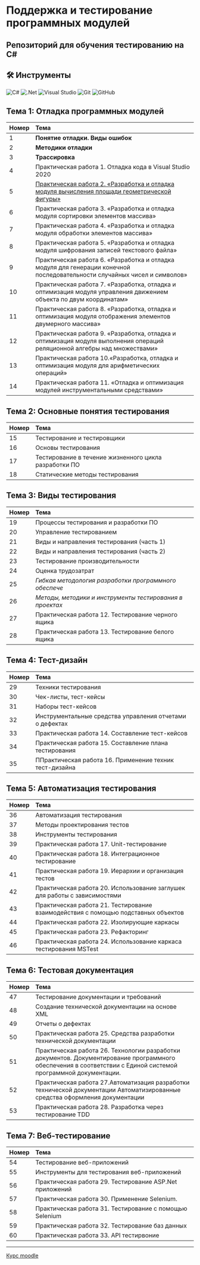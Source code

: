 # Поддержка и тестирование программных модулей
## Репозиторий для обучения тестированию на С#
##  🛠️ Инструменты 

![C#](https://img.shields.io/badge/c%23-%23239120.svg?style=for-the-badge&logo=c-sharp&logoColor=white)
![.Net](https://img.shields.io/badge/.NET-5C2D91?style=for-the-badge&logo=.net&logoColor=white)
![Visual Studio](https://img.shields.io/badge/Visual%20Studio-5C2D91.svg?style=for-the-badge&logo=visual-studio&logoColor=white)
![Git](https://img.shields.io/badge/git-%23F05033.svg?style=for-the-badge&logo=git&logoColor=white)
![GitHub](https://img.shields.io/badge/github-%23121011.svg?style=for-the-badge&logo=github&logoColor=white)




## Тема 1: Отладка программных модулей
|Номер|Тема|
|:--|:--|
|1| **Понятие отладки. Виды ошибок**|
|2|**Методики отладки**
|3|**Трассировка**
|4|Практическая работа 1. Отладка кода в Visual Studio 2020|
|5|<a href = "./Тема 1. Отладка программных модулей/pr02/pr02.docx">Практическая работа 2. «Разработка и отладка модуля вычисления площади геометрической фигуры»</a>|
|6|Практическая работа 3. «Разработка и отладка модуля сортировки элементов массива»|
|7|Практическая работа 4. «Разработка и отладка модуля обработки элементов массива»|
|8|Практическая работа 5. «Разработка и отладка модуля шифрования записей текстового файла»|
|9|Практическая работа 6. «Разработка и отладка модуля для генерации конечной последовательности случайных чисел и символов»|
|10|Практическая работа 7. «Разработка, отладка и оптимизация модуля управления движением объекта по двум координатам»|
|11|Практическая работа 8. «Разработка, отладка и оптимизация модуля отображения элементов двумерного массива»|
|12|Практическая работа 9. «Разработка, отладка и оптимизация модуля выполнения операций реляционной алгебры над множествами»|
|13|Практическая работа 10.«Разработка, отладка и оптимизация модуля для арифметических операций»|
|14|Практическая работа 11. «Отладка и оптимизация модулей инструментальными средствами»|


## Тема 2: Основные понятия тестирования
|Номер|Тема|
|:--|:--|
|15| Тестирование и тестировщики|
|16| Основы тестирования|
|17| Тестирование в течение жизненного цикла разработки ПО|
|18| Статические методы тестирования|

## Тема 3: Виды тестирования
|Номер|Тема|
|:--|:--|
|19| Процессы тестирования и разработки ПО|
|20| Управление тестированием|
|21| Виды и направления тестирования (часть 1)|
|22| Виды и направления тестирования (часть 2)|
|23| Тестирование производительности|
|24| Оценка трудозатрат|
|25| _Гибкая методология разработки программного обеспече_|
|26| _Методы, методики и инструменты тестирования в проектах_ |
|27| Практическая работа 12. Тестирование черного ящика 
|28| Практическая работа 13. Тестирование белого ящика

## Тема 4: Тест-дизайн
|Номер|Тема|
|:--|:--|
|29| Техники тестирования |
|30| Чек-листы, тест-кейсы|
|31| Наборы тест-кейсов|
|32| Инструментальные средства управления отчетами о дефектах|
|33| Практическая работа 14. Составление тест-кейсов
|34| Практическая работа 15. Составление плана тестирования
|35| ППрактическая работа 16. Применение техник тест-дизайна

## Тема 5: Автоматизация тестирования
|Номер|Тема|
|:--|:--|
|36| Автоматизация тестирования |
|37| Методы проектирования тестов|
|38| Инструменты тестирования|
|39| Практическая работа 17. Unit-тестирование|
|40| Практическая работа 18. Интеграционное тестирование
|41| Практическая работа 19. Иерархии и организация тестов
|42| Практическая работа 20. Использование заглушек для работы с зависимостями
|43| Практическая работа 21. Тестирование взаимодействия с помощью подставных объектов |
|44| Практическая работа 22. Изолирующие каркасы |
|45| Практическая работа 23. Рефакторинг |
|46| Практическая работа 24. Использование каркаса тестирования MSTest |

## Тема 6: Тестовая документация
|Номер|Тема|
|:--|:--|
|47| Тестирование документации и требований|
|48| Создание технической документации на основе XML|
|49| Отчеты о дефектах|
|50| Практическая работа 25. Средства разработки технической документации| 
|51| Практическая работа 26. Технологии разработки документов. Документирование программного обеспечения в соответствии с Единой системой программной документации.|
|52| Практическая работа 27.Автоматизация разработки технической документации Автоматизированные средства оформления документации|
|53| Практическая работа 28. Разработка через тестирование TDD|

## Тема 7: Веб-тестирование
|Номер|Тема|
|:--|:--|
|54| Тестирование веб-приложений|
|55| Инструменты для тестирования веб-приложений|
|56| Практическая работа 29. Тестирование ASP.Net приложений
|57| Практическая работа 30. Применение Selenium.
|58| Практическая работа 31. Тестирование с помощью Selenium
|59| Практическая работа 32. Тестирование баз данных
|60| Практическая работа 33. API тестирвоние


---
<a href = "http://kcdo.stvcc.ru/course/view.php?id=393"> Курс moodle </a>

